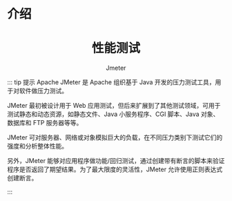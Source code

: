 # 介绍

<h1 align="center">性能测试</h1>

<p align="center">Jmeter</p>

::: tip 提示
Apache JMeter 是 Apache 组织基于 Java 开发的压力测试工具，用于对软件做压力测试。

JMeter 最初被设计用于 Web 应用测试，但后来扩展到了其他测试领域，可用于测试静态和动态资源，如静态文件、Java 小服务程序、CGI 脚本、Java 对象、数据库和 FTP 服务器等等。

JMeter 可对服务器、网络或对象模拟巨大的负载，在不同压力类别下测试它们的强度和分析整体性能。

另外，JMeter 能够对应用程序做功能/回归测试，通过创建带有断言的脚本来验证程序是否返回了期望结果。为了最大限度的灵活性，JMeter 允许使用正则表达式创建断言。




:::

